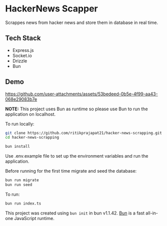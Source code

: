 # HackerNews Scapper
Scrappes news from hacker news and store them in database in real time.

## Tech Stack
- Express.js
- Socket.io
- Drizzle
- Bun

## Demo
https://github.com/user-attachments/assets/53bedeed-0b5e-4f99-aa43-068e29083b7e


__NOTE:__ This project uses Bun as runtime so please use Bun to run the application on localhost.

To run locally:

```bash
git clone https://github.com/ritikprajapat21/hacker-news-scrapping.git
cd hacker-news-scrapping
```

```bash
bun install
```
Use .env.example file to set up the environment variables and run the application.

Before running for the first time migrate and seed the database:
```bash
bun run migrate
bun run seed
```

To run:

```bash
bun run index.ts
```

This project was created using `bun init` in bun v1.1.42. [Bun](https://bun.sh) is a fast all-in-one JavaScript runtime.
